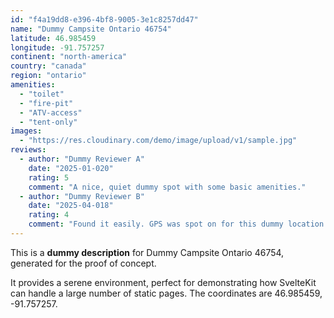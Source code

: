 ```yaml
---
id: "f4a19dd8-e396-4bf8-9005-3e1c8257dd47"
name: "Dummy Campsite Ontario 46754"
latitude: 46.985459
longitude: -91.757257
continent: "north-america"
country: "canada"
region: "ontario"
amenities:
  - "toilet"
  - "fire-pit"
  - "ATV-access"
  - "tent-only"
images:
  - "https://res.cloudinary.com/demo/image/upload/v1/sample.jpg"
reviews:
  - author: "Dummy Reviewer A"
    date: "2025-01-020"
    rating: 5
    comment: "A nice, quiet dummy spot with some basic amenities."
  - author: "Dummy Reviewer B"
    date: "2025-04-018"
    rating: 4
    comment: "Found it easily. GPS was spot on for this dummy location."
---
```


This is a **dummy description** for Dummy Campsite Ontario 46754, generated for the proof of concept.

It provides a serene environment, perfect for demonstrating how SvelteKit can handle a large number of static pages. The coordinates are 46.985459, -91.757257.
